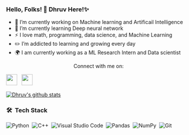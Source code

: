 ### Hello, Folks! 👋 Dhruv Here!✨
- 🔭 I’m currently working on Machine learning and Artificail Intelligence
- 🌱 I’m currently learning Deep neural network 
- :zap: I love math, programming, data science, and Machine Learning
- :pencil2:  I’m addicted to learning and growing every day
- :earth_africa: I am currently working as a ML Research Intern and Data scientist

<p align='center'> Connect with me on: </p>

<p align='center'>

<a href="https://www.instagram.com/dhruv_bajaj_/"><img height="30" src="https://github.com/WaylonWalker/WaylonWalker/blob/main/icon/instagram.jpg?raw=true"></a>&nbsp;&nbsp;
<a href="www.linkedin.com/in/dhruv-bajaj01"><img height="30" src="https://github.com/WaylonWalker/WaylonWalker/blob/main/icon/linkedin.png?raw=true"></a>
</p>

[![Dhruv's github stats](https://github-readme-stats.vercel.app/api?username=DhruvBajaj01&count_private=true&show_icons=true&theme=radical&hide_rank=false)](https://github.com/DhruvBajaj01/github-readme-stats)



### 🛠 &nbsp;Tech Stack

![Python](https://img.shields.io/badge/-Python-05122A?style=flat&logo=python)&nbsp;
![C++](https://img.shields.io/badge/-C++-05122A?style=flat&logo=C%2B%2B&logoColor=00599C)&nbsp;
![Visual Studio Code](https://img.shields.io/badge/-Visual%20Studio%20Code-05122A?style=flat&logo=visual-studio-code&logoColor=007ACC)&nbsp;
![Pandas](https://img.shields.io/badge/pandas%20-%23150458.svg?&style=flat&logo=pandas&logoColor=white)&nbsp;
![NumPy](https://img.shields.io/badge/numpy%20-%23013243.svg?&style=flat&logo=numpy&logoColor=white)&nbsp;
![Git](https://img.shields.io/badge/-Git-05122A?style=flat&logo=git)&nbsp;




  
<!--
**DhruvBajaj01/DhruvBajaj01** is a ✨ _special_ ✨ repository because its `README.md` (this file) appears on your GitHub profile.

Here are some ideas to get you started:

- 🔭 I’m currently working on machine learning and data science
- 🌱 I’m currently learning Deep neural network
- 👯 I’m looking to collaborate on ...
- 🤔 I’m looking for help with ...
- 💬 Ask me about ...
- 📫 How to reach me: ...
- 😄 Pronouns: ...
- ⚡ Fun fact: ...
-->
